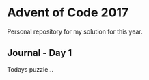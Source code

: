 # Advent of Code 2017

Personal repository for my solution for this year.

## Journal - Day 1
Todays puzzle...
